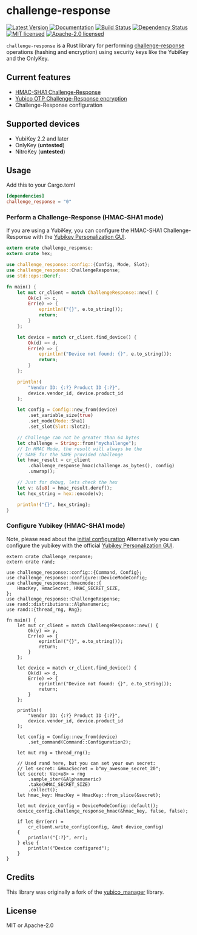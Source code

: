 # challenge-response

[![Latest Version]][crates.io] [![Documentation]][docs.rs] [![Build Status]][CI on Master] [![Dependency Status]][deps.rs] [![MIT licensed]][MIT] [![Apache-2.0 licensed]][APACHE]

[Documentation]: https://docs.rs/challenge_response/badge.svg
[docs.rs]: https://docs.rs/challenge-response/
[Latest Version]: https://img.shields.io/crates/v/challenge-response.svg
[crates.io]: https://crates.io/crates/challenge-response
[MIT licensed]: https://img.shields.io/badge/License-MIT-blue.svg
[MIT]: ./LICENSE-MIT
[Apache-2.0 licensed]: https://img.shields.io/badge/License-Apache%202.0-blue.svg
[APACHE]: ./LICENSE-APACHE
[Dependency Status]: https://deps.rs/repo/github/louib/challenge-response/status.svg
[deps.rs]: https://deps.rs/repo/github/louib/challenge-response
[Build Status]: https://github.com/louib/challenge-response/actions/workflows/merge.yml/badge.svg?branch=master
[CI on Master]: https://github.com/louib/challenge-response/actions/workflows/merge.yml

`challenge-response` is a Rust library for performing [challenge-response](https://wiki.archlinux.org/index.php/yubikey#Function_and_Application_of_Challenge-Response) operations (hashing and encryption) using security keys like the YubiKey and the OnlyKey.

## Current features

- [HMAC-SHA1 Challenge-Response](https://datatracker.ietf.org/doc/html/rfc2104)
- [Yubico OTP Challenge-Response encryption](https://docs.yubico.com/yesdk/users-manual/application-otp/yubico-otp.html)
- Challenge-Response configuration

## Supported devices

- YubiKey 2.2 and later
- OnlyKey (**untested**)
- NitroKey (**untested**)

## Usage

Add this to your Cargo.toml

```toml
[dependencies]
challenge_response = "0"
```

### Perform a Challenge-Response (HMAC-SHA1 mode)

If you are using a YubiKey, you can configure the HMAC-SHA1 Challenge-Response
with the [Yubikey Personalization GUI](https://developers.yubico.com/yubikey-personalization-gui/).

```rust
extern crate challenge_response;
extern crate hex;

use challenge_response::config::{Config, Mode, Slot};
use challenge_response::ChallengeResponse;
use std::ops::Deref;

fn main() {
    let mut cr_client = match ChallengeResponse::new() {
        Ok(c) => c,
        Err(e) => {
            eprintln!("{}", e.to_string());
            return;
        }
    };

    let device = match cr_client.find_device() {
        Ok(d) => d,
        Err(e) => {
            eprintln!("Device not found: {}", e.to_string());
            return;
        }
    };

    println!(
        "Vendor ID: {:?} Product ID {:?}",
        device.vendor_id, device.product_id
    );

    let config = Config::new_from(device)
        .set_variable_size(true)
        .set_mode(Mode::Sha1)
        .set_slot(Slot::Slot2);

    // Challenge can not be greater than 64 bytes
    let challenge = String::from("mychallenge");
    // In HMAC Mode, the result will always be the
    // SAME for the SAME provided challenge
    let hmac_result = cr_client
        .challenge_response_hmac(challenge.as_bytes(), config)
        .unwrap();

    // Just for debug, lets check the hex
    let v: &[u8] = hmac_result.deref();
    let hex_string = hex::encode(v);

    println!("{}", hex_string);
}
```

### Configure Yubikey (HMAC-SHA1 mode)

Note, please read about the [initial configuration](https://wiki.archlinux.org/index.php/yubikey#Initial_configuration)
Alternatively you can configure the yubikey with the official [Yubikey Personalization GUI](https://developers.yubico.com/yubikey-personalization-gui/).

```ignore
extern crate challenge_response;
extern crate rand;

use challenge_response::config::{Command, Config};
use challenge_response::configure::DeviceModeConfig;
use challenge_response::hmacmode::{
    HmacKey, HmacSecret, HMAC_SECRET_SIZE,
};
use challenge_response::ChallengeResponse;
use rand::distributions::Alphanumeric;
use rand::{thread_rng, Rng};

fn main() {
    let mut cr_client = match ChallengeResponse::new() {
        Ok(y) => y,
        Err(e) => {
            eprintln!("{}", e.to_string());
            return;
        }
    };

    let device = match cr_client.find_device() {
        Ok(d) => d,
        Err(e) => {
            eprintln!("Device not found: {}", e.to_string());
            return;
        }
    };

    println!(
        "Vendor ID: {:?} Product ID {:?}",
        device.vendor_id, device.product_id
    );

    let config = Config::new_from(device)
        .set_command(Command::Configuration2);

    let mut rng = thread_rng();

    // Used rand here, but you can set your own secret:
    // let secret: &HmacSecret = b"my_awesome_secret_20";
    let secret: Vec<u8> = rng
        .sample_iter(&Alphanumeric)
        .take(HMAC_SECRET_SIZE)
        .collect();
    let hmac_key: HmacKey = HmacKey::from_slice(&secret);

    let mut device_config = DeviceModeConfig::default();
    device_config.challenge_response_hmac(&hmac_key, false, false);

    if let Err(err) =
        cr_client.write_config(config, &mut device_config)
    {
        println!("{:?}", err);
    } else {
        println!("Device configured");
    }
}
```

## Credits

This library was originally a fork of the [yubico_manager](https://crates.io/crates/yubico_manager) library.

## License

MIT or Apache-2.0
